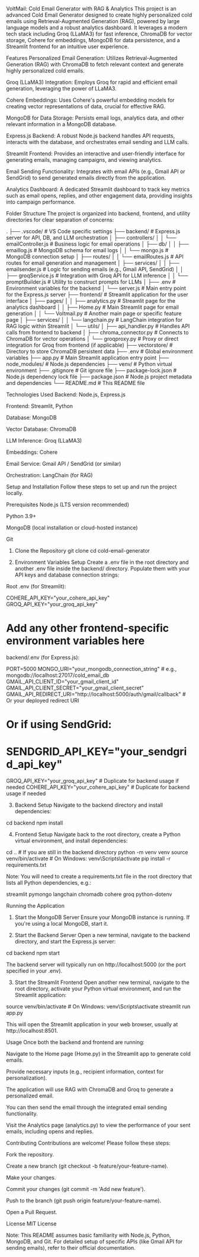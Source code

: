 VoltMail: Cold Email Generator with RAG & Analytics
This project is an advanced Cold Email Generator designed to create highly personalized cold emails using Retrieval-Augmented Generation (RAG), powered by large language models and a robust analytics dashboard. It leverages a modern tech stack including Groq (LLaMA3) for fast inference, ChromaDB for vector storage, Cohere for embeddings, MongoDB for data persistence, and a Streamlit frontend for an intuitive user experience.

Features
Personalized Email Generation: Utilizes Retrieval-Augmented Generation (RAG) with ChromaDB to fetch relevant context and generate highly personalized cold emails.

Groq (LLaMA3) Integration: Employs Groq for rapid and efficient email generation, leveraging the power of LLaMA3.

Cohere Embeddings: Uses Cohere's powerful embedding models for creating vector representations of data, crucial for effective RAG.

MongoDB for Data Storage: Persists email logs, analytics data, and other relevant information in a MongoDB database.

Express.js Backend: A robust Node.js backend handles API requests, interacts with the database, and orchestrates email sending and LLM calls.

Streamlit Frontend: Provides an interactive and user-friendly interface for generating emails, managing campaigns, and viewing analytics.

Email Sending Functionality: Integrates with email APIs (e.g., Gmail API or SendGrid) to send generated emails directly from the application.

Analytics Dashboard: A dedicated Streamlit dashboard to track key metrics such as email opens, replies, and other engagement data, providing insights into campaign performance.

Folder Structure
The project is organized into backend, frontend, and utility directories for clear separation of concerns:

.
├── .vscode/               # VS Code specific settings
├── backend/               # Express.js server for API, DB, and LLM orchestration
│   ├── controllers/
│   │   └── emailController.js  # Business logic for email operations
│   ├── db/
│   │   ├── emaillog.js         # MongoDB schema for email logs
│   │   └── mongo.js            # MongoDB connection setup
│   ├── routes/
│   │   └── emailRoutes.js      # API routes for email generation and management
│   ├── services/
│   │   ├── emailsender.js      # Logic for sending emails (e.g., Gmail API, SendGrid)
│   │   ├── groqService.js      # Integration with Groq API for LLM inference
│   │   └── promptBuilder.js    # Utility to construct prompts for LLMs
│   ├── .env                    # Environment variables for the backend
│   └── server.js               # Main entry point for the Express.js server
├── frontend/              # Streamlit application for the user interface
│   ├── pages/
│   │   ├── analytics.py        # Streamlit page for the analytics dashboard
│   │   ├── Home.py             # Main Streamlit page for email generation
│   │   └── Voltmail.py         # Another main page or specific feature page
│   ├── services/
│   │   └── langchain.py        # LangChain integration for RAG logic within Streamlit
│   └── utils/
│       ├── api_handler.py      # Handles API calls from frontend to backend
│       ├── chroma_connector.py # Connects to ChromaDB for vector operations
│       └── groqproxy.py        # Proxy or direct integration for Groq from frontend (if applicable)
├── vectorstore/           # Directory to store ChromaDB persistent data
├── .env                   # Global environment variables
├── app.py                 # Main Streamlit application entry point
├── node_modules/          # Node.js dependencies
├── venv/                  # Python virtual environment
├── .gitignore             # Git ignore file
├── package-lock.json      # Node.js dependency lock file
├── package.json           # Node.js project metadata and dependencies
└── README.md              # This README file

Technologies Used
Backend: Node.js, Express.js

Frontend: Streamlit, Python

Database: MongoDB

Vector Database: ChromaDB

LLM Inference: Groq (LLaMA3)

Embeddings: Cohere

Email Service: Gmail API / SendGrid (or similar)

Orchestration: LangChain (for RAG)

Setup and Installation
Follow these steps to set up and run the project locally.

Prerequisites
Node.js (LTS version recommended)

Python 3.9+

MongoDB (local installation or cloud-hosted instance)

Git

1. Clone the Repository
git clone <your-repository-url>
cd cold-email-generator

2. Environment Variables Setup
Create a .env file in the root directory and another .env file inside the backend/ directory. Populate them with your API keys and database connection strings:

Root .env (for Streamlit):

COHERE_API_KEY="your_cohere_api_key"
GROQ_API_KEY="your_groq_api_key"
# Add any other frontend-specific environment variables here

backend/.env (for Express.js):

PORT=5000
MONGO_URI="your_mongodb_connection_string" # e.g., mongodb://localhost:27017/cold_email_db
GMAIL_API_CLIENT_ID="your_gmail_client_id"
GMAIL_API_CLIENT_SECRET="your_gmail_client_secret"
GMAIL_API_REDIRECT_URI="http://localhost:5000/auth/gmail/callback" # Or your deployed redirect URI
# Or if using SendGrid:
# SENDGRID_API_KEY="your_sendgrid_api_key"
GROQ_API_KEY="your_groq_api_key" # Duplicate for backend usage if needed
COHERE_API_KEY="your_cohere_api_key" # Duplicate for backend usage if needed

3. Backend Setup
Navigate to the backend directory and install dependencies:

cd backend
npm install

4. Frontend Setup
Navigate back to the root directory, create a Python virtual environment, and install dependencies:

cd .. # If you are still in the backend directory
python -m venv venv
source venv/bin/activate  # On Windows: venv\Scripts\activate
pip install -r requirements.txt

Note: You will need to create a requirements.txt file in the root directory that lists all Python dependencies, e.g.:

streamlit
pymongo
langchain
chromadb
cohere
groq
python-dotenv

Running the Application
1. Start the MongoDB Server
Ensure your MongoDB instance is running. If you're using a local MongoDB, start it.

2. Start the Backend Server
Open a new terminal, navigate to the backend directory, and start the Express.js server:

cd backend
npm start

The backend server will typically run on http://localhost:5000 (or the port specified in your .env).

3. Start the Streamlit Frontend
Open another new terminal, navigate to the root directory, activate your Python virtual environment, and run the Streamlit application:

source venv/bin/activate # On Windows: venv\Scripts\activate
streamlit run app.py

This will open the Streamlit application in your web browser, usually at http://localhost:8501.

Usage
Once both the backend and frontend are running:

Navigate to the Home page (Home.py) in the Streamlit app to generate cold emails.

Provide necessary inputs (e.g., recipient information, context for personalization).

The application will use RAG with ChromaDB and Groq to generate a personalized email.

You can then send the email through the integrated email sending functionality.

Visit the Analytics page (analytics.py) to view the performance of your sent emails, including opens and replies.

Contributing
Contributions are welcome! Please follow these steps:

Fork the repository.

Create a new branch (git checkout -b feature/your-feature-name).

Make your changes.

Commit your changes (git commit -m 'Add new feature').

Push to the branch (git push origin feature/your-feature-name).

Open a Pull Request.

License
MIT License

Note: This README assumes basic familiarity with Node.js, Python, MongoDB, and Git. For detailed setup of specific APIs (like Gmail API for sending emails), refer to their official documentation.